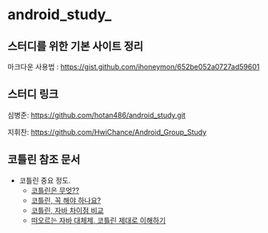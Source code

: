 # android_study_

## 스터디를 위한 기본 사이트 정리
마크다운 사용법 : https://gist.github.com/ihoneymon/652be052a0727ad59601

## 스터디 링크 

심병준: https://github.com/hotan486/android_study.git

지휘찬: https://github.com/HwiChance/Android_Group_Study

## 코틀린 참조 문서 

- 코틀린 중요 정도.
  - [코틀린은 무엇??](https://velog.io/@hyejineeee/-%EC%BD%94%ED%8B%80%EB%A6%B0-kotlin-%EC%9D%80-%EB%AC%B4%EC%97%87)
  - [코틀린, 꼭 해야 하나요?](https://gun0912.tistory.com/81)
  - [코틀린, 자바 차이점 비교](https://dev-imaec.tistory.com/m/36?category=723791)
  - [떠오르는 자바 대체제, 코틀린 제대로 이해하기](http://www.itworld.co.kr/print/107046)
